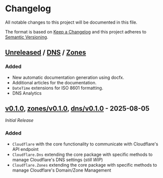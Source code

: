 # Changelog

All notable changes to this project will be documented in this file.

The format is based on [Keep a Changelog](https://keepachangelog.com/en/1.0.0/)
and this project adheres to [Semantic Versioning](https://semver.org/spec/v2.0.0.html).

## [Unreleased] / [DNS] / [Zones]

### Added

- New automatic documentation generation using docfx.
- Additional articles for the documentation.
- `DateTime` extensions for ISO 8601 formatting.
- DNS Analytics


## [v0.1.0], [zones/v0.1.0], [dns/v0.1.0] - 2025-08-05

_Initial Release_

### Added

- `Cloudflare` with the core functionality to communicate with Cloudflare's API endpoint
- `Cloudflare.Dns` extending the core package with specific methods to manage Cloudflare's DNS settings (_still WIP_)
- `Cloudflare.Zones` extending the core package with specific methods to manage Cloudflare's Domain/Zone Management



[Unreleased]: https://github.com/AM-WD/cloudflare-api/compare/v0.1.0...HEAD
[DNS]: https://github.com/AM-WD/cloudflare-api/compare/dns/v0.1.0...HEAD
[Zones]: https://github.com/AM-WD/cloudflare-api/compare/zones/v0.1.0...HEAD

[v0.1.0]: https://github.com/AM-WD/cloudflare-api/commits/v0.1.0

[dns/v0.1.0]: https://github.com/AM-WD/cloudflare-api/commits/dns/v0.1.0

[zones/v0.1.0]: https://github.com/AM-WD/cloudflare-api/commits/zones/v0.1.0
